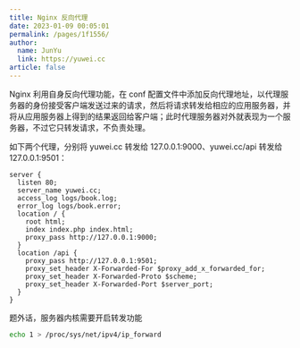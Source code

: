 ```yaml
---
title: Nginx 反向代理
date: 2023-01-09 00:05:01
permalink: /pages/1f1556/
author: 
  name: JunYu
  link: https://yuwei.cc
article: false
---
```

Nginx 利用自身反向代理功能，在 conf 配置文件中添加反向代理地址，以代理服务器的身份接受客户端发送过来的请求，然后将请求转发给相应的应用服务器，并将从应用服务器上得到的结果返回给客户端；此时代理服务器对外就表现为一个服务器，不过它只转发请求，不负责处理。

如下两个代理，分别将 yuwei.cc 转发给 127.0.0.1:9000、yuwei.cc/api 转发给 127.0.0.1:9501：
```nginx
server {
  listen 80;
  server_name yuwei.cc;
  access_log logs/book.log;
  error_log logs/book.error;
  location / {
    root html;
    index index.php index.html;
    proxy_pass http://127.0.0.1:9000; 
  }
  location /api {
    proxy_pass http://127.0.0.1:9501;
    proxy_set_header X-Forwarded-For $proxy_add_x_forwarded_for;
    proxy_set_header X-Forwarded-Proto $scheme;
    proxy_set_header X-Forwarded-Port $server_port;
  }
}
```
题外话，服务器内核需要开启转发功能
```bash
echo 1 > /proc/sys/net/ipv4/ip_forward
```
